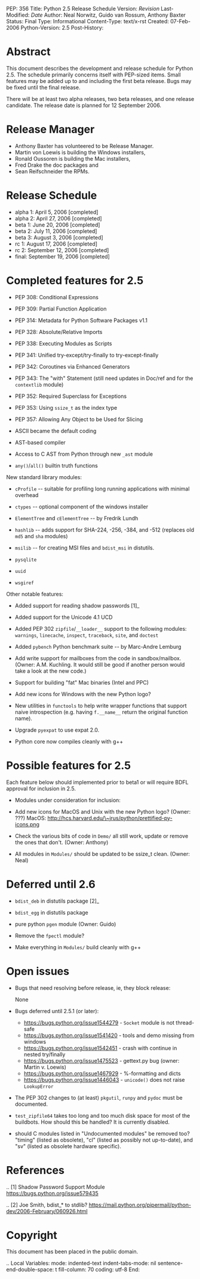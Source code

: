 PEP: 356 Title: Python 2.5 Release Schedule Version: $Revision$
Last-Modified: $Date$ Author: Neal Norwitz, Guido van Rossum, Anthony
Baxter Status: Final Type: Informational Content-Type: text/x-rst
Created: 07-Feb-2006 Python-Version: 2.5 Post-History:

Abstract
========

This document describes the development and release schedule for Python
2.5. The schedule primarily concerns itself with PEP-sized items. Small
features may be added up to and including the first beta release. Bugs
may be fixed until the final release.

There will be at least two alpha releases, two beta releases, and one
release candidate. The release date is planned for 12 September 2006.

Release Manager
===============

-   Anthony Baxter has volunteered to be Release Manager.
-   Martin von Loewis is building the Windows installers,
-   Ronald Oussoren is building the Mac installers,
-   Fred Drake the doc packages and
-   Sean Reifschneider the RPMs.

Release Schedule
================

-   alpha 1: April 5, 2006 \[completed\]
-   alpha 2: April 27, 2006 \[completed\]
-   beta 1: June 20, 2006 \[completed\]
-   beta 2: July 11, 2006 \[completed\]
-   beta 3: August 3, 2006 \[completed\]
-   rc 1: August 17, 2006 \[completed\]
-   rc 2: September 12, 2006 \[completed\]
-   final: September 19, 2006 \[completed\]

Completed features for 2.5
==========================

-   PEP 308: Conditional Expressions
-   PEP 309: Partial Function Application
-   PEP 314: Metadata for Python Software Packages v1.1
-   PEP 328: Absolute/Relative Imports
-   PEP 338: Executing Modules as Scripts
-   PEP 341: Unified try-except/try-finally to try-except-finally
-   PEP 342: Coroutines via Enhanced Generators
-   PEP 343: The "with" Statement (still need updates in Doc/ref and for
    the `contextlib` module)
-   PEP 352: Required Superclass for Exceptions
-   PEP 353: Using `ssize_t` as the index type
-   PEP 357: Allowing Any Object to be Used for Slicing

-   ASCII became the default coding

-   AST-based compiler

-   Access to C AST from Python through new `_ast` module

-   `any()`/`all()` builtin truth functions

New standard library modules:

-   `cProfile` -- suitable for profiling long running applications with
    minimal overhead

-   `ctypes` -- optional component of the windows installer

-   `ElementTree` and `cElementTree` -- by Fredrik Lundh

-   `hashlib` -- adds support for SHA-224, -256, -384, and -512
    (replaces old `md5` and `sha` modules)

-   `msilib` -- for creating MSI files and `bdist_msi` in distutils.

-   `pysqlite`

-   `uuid`

-   `wsgiref`

Other notable features:

-   Added support for reading shadow passwords \[1\]\_

-   Added support for the Unicode 4.1 UCD

-   Added PEP 302 `zipfile`/`__loader__` support to the following
    modules: `warnings`, `linecache`, `inspect`, `traceback`, `site`,
    and `doctest`

-   Added `pybench` Python benchmark suite -- by Marc-Andre Lemburg

-   Add write support for mailboxes from the code in sandbox/mailbox.
    (Owner: A.M. Kuchling. It would still be good if another person
    would take a look at the new code.)

-   Support for building "fat" Mac binaries (Intel and PPC)

-   Add new icons for Windows with the new Python logo?

-   New utilities in `functools` to help write wrapper functions that
    support naive introspection (e.g. having `f.__name__` return the
    original function name).

-   Upgrade `pyexpat` to use expat 2.0.

-   Python core now compiles cleanly with g++

Possible features for 2.5
=========================

Each feature below should implemented prior to beta1 or will require
BDFL approval for inclusion in 2.5.

-   Modules under consideration for inclusion:

-   Add new icons for MacOS and Unix with the new Python logo? (Owner:
    ???) MacOS:
    http://hcs.harvard.edu/\~jrus/python/prettified-py-icons.png

-   Check the various bits of code in `Demo/` all still work, update or
    remove the ones that don't. (Owner: Anthony)

-   All modules in `Modules/` should be updated to be ssize\_t clean.
    (Owner: Neal)

Deferred until 2.6
==================

-   `bdist_deb` in distutils package \[2\]\_

-   `bdist_egg` in distutils package

-   pure python `pgen` module (Owner: Guido)

-   Remove the `fpectl` module?

-   Make everything in `Modules/` build cleanly with g++

Open issues
===========

-   Bugs that need resolving before release, ie, they block release:

    None

-   Bugs deferred until 2.5.1 (or later):

    -   https://bugs.python.org/issue1544279 - `Socket` module is not
        thread-safe
    -   https://bugs.python.org/issue1541420 - tools and demo missing
        from windows
    -   https://bugs.python.org/issue1542451 - crash with continue in
        nested try/finally
    -   https://bugs.python.org/issue1475523 - gettext.py bug (owner:
        Martin v. Loewis)
    -   https://bugs.python.org/issue1467929 - %-formatting and dicts
    -   https://bugs.python.org/issue1446043 - `unicode()` does not
        raise `LookupError`

-   The PEP 302 changes to (at least) `pkgutil`, `runpy` and `pydoc`
    must be documented.

-   `test_zipfile64` takes too long and too much disk space for most of
    the buildbots. How should this be handled? It is currently disabled.

-   should C modules listed in "Undocumented modules" be removed too?
    "timing" (listed as obsolete), "cl" (listed as possibly not
    up-to-date), and "sv" (listed as obsolete hardware specific).

References
==========

.. \[1\] Shadow Password Support Module
https://bugs.python.org/issue579435

.. \[2\] Joe Smith, bdist\_\* to stdlib?
https://mail.python.org/pipermail/python-dev/2006-February/060926.html

Copyright
=========

This document has been placed in the public domain.

.. Local Variables: mode: indented-text indent-tabs-mode: nil
sentence-end-double-space: t fill-column: 70 coding: utf-8 End:
